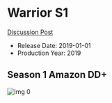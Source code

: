 # Warrior S1

[Discussion Post](https://www.avsforum.com/threads/bass-eq-for-filtered-movies.2995212/post-58585530)

* Release Date: 2019-01-01
* Production Year: 2019

## Season 1 Amazon DD+

![img 0](https://i.imgur.com/uqUK6qD.jpg)

